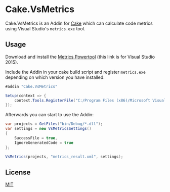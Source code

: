 # Cake.VsMetrics

Cake.VsMetrics is an Addin for [Cake](http://cakebuild.net/) which can calculate code metrics using Visual Studio's `metrics.exe` tool.

## Usage

Download and install the [Metrics Powertool](https://www.microsoft.com/en-us/download/details.aspx?id=48213) (this link is for Visual Studio 2015).

Include the Addin in your cake build script and register `metrics.exe` depending on which version you have installed:

```csharp
#addin "Cake.VsMetrics"

Setup(context => {
    context.Tools.RegisterFile("C:/Program Files (x86)/Microsoft Visual Studio 14.0/Team Tools/Static Analysis Tools/FxCop/metrics.exe");
});
```

Afterwards you can start to use the Addin:

```csharp
var projects = GetFiles("bin/Debug/*.dll");
var settings = new VsMetricsSettings()
{
    SuccessFile = true,
    IgnoreGeneratedCode = true
};

VsMetrics(projects, "metrics_result.xml", settings);
```

## License

[MIT](http://opensource.org/licenses/MIT)
